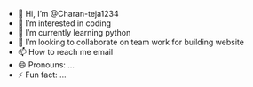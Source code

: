 - 👋 Hi, I’m @Charan-teja1234
- 👀 I’m interested in coding 
- 🌱 I’m currently learning python 
- 💞️ I’m looking to collaborate on team work for building website 
- 📫 How to reach me email
- 😄 Pronouns: ...
- ⚡ Fun fact: ...

<!---
Charan-teja1234/Charan-teja1234 is a ✨ special ✨ repository because its `README.md` (this file) appears on your GitHub profile.
You can click the Preview link to take a look at your changes.
--->
